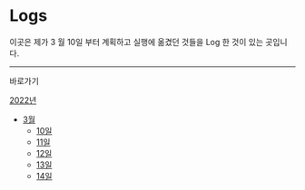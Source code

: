 # Logs

이곳은 제가 3 월 10일 부터 계획하고 실행에 옮겼던 것들을 Log 한 것이 있는 곳입니다.

---

바로가기

[2022년](./2022)

- [3월](./2022/3)
  - [10일](./2022/3/10.md)
  - [11일](./2022/3/11.md)
  - [12일](./2022/3/12.md)
  - [13일](./2022/3/13.md)
  - [14일](./2022/3/14.md)
